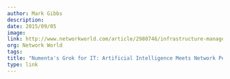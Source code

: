 ```yaml
---
author: Mark Gibbs
description:
date: 2015/09/05
image:
link: http://www.networkworld.com/article/2980746/infrastructure-management/numentas-grok-for-it-artificial-intelligence-meets-network-performance-analysis.html
org: Network World
tags:
title: "Numenta's Grok for IT: Artificial Intelligence Meets Network Performance Analysis"
type: link
---
```

